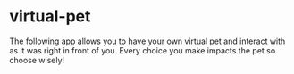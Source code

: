 # virtual-pet

The following app allows you to have your own virtual pet and interact with as it was right in front of you. Every choice you make impacts the pet so choose wisely!
